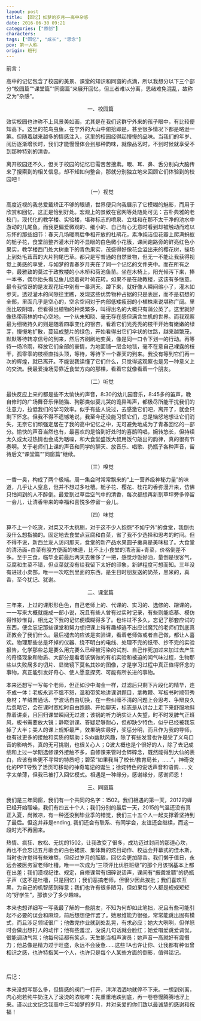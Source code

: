 ```yaml
---
layout: post
title: 【回忆】如梦的岁月——高中杂感
date: 2016-06-30 09:21
categories: ["原创"]
characters: 
tags: ["回忆", "成长", "思念"]
pov: 第一人称
origin: 班刊
---
```


前言：

高中的记忆包含了校园的美景、课堂的知识和同窗的点滴，所以我想分以下三个部分“校园篇”“课堂篇”“同窗篇”来展开回忆，但三者难以分离，思绪难免混乱，故称之为“杂感”。

<p style="text-indent: 0em; text-align: center;">一、校园篇</p>

效实校园也许称不上风景美如画，尤其是在我们这群宁外来的孩子眼中，有比较便知高下。这里的花鸟虫鱼，在宁外的大山中俯拾即是，甚至很多情况下都是略逊一筹。但随着越来越多的情感注入，这里的校园经得起慢慢的品味。当我们的年岁、阅历逐渐增长时，我们才能慢慢体会到那种韵味，就像品茗时，不到时候就享受不到那种特别的清香。

离开校园还不久，但关于校园的记忆已需苦苦搜素。眼、耳、鼻、舌分别向大脑传来了搜索到的相关信息，却不知如何整合，那就分别独立地来回顾它们体验到的校园吧 !

<p style="text-indent: 0em; text-align: center;">（一）视觉</p>

高度近视的我总爱戴矫正不够的眼镜，世界便只向我展示了它模糊的魅影，而用于欣赏和回忆，这正是恰到好处。宏观上的景致在官网等处随处可见：古朴典雅的老校门，现代化的教学楼、实验楼，堪称标志的喷泉、立柱和在那不太干净的池水中游动的几尾鱼。而我更偏爱微观的、细小的、自己有心无意时看到却被触动而难以忘怀的那些细节：春天几场暖雨后争相开放的杜鹃花，素净纯洁但花瓣上爬满蚂蚁的栀子花，食堂前整齐灌木开的不显眼的白色微小花簇，课间跑路旁的鲜亮红色小果实，教学楼西门处大树垂下的青色果实，茂盛得好像花会溢出来的樱花树，操场上到处毛茸茸的大片狗尾巴草。都只是写普通的自然景物，但无一不能让我获得视觉上美感的享受，与如梦的青春岁月夹在了同一个记忆的文件夹中。而在所有之中，最雅致的莫过于政教楼的小木桥和荷池鱼苗。坐在木椅上，阳光倾泻下来，捧一本书，偶尔抬头看见鱼儿绕着荷叶荷花转。如果不是在政教楼，这该有多惬意。最令我惊讶的是发现花坛中别有一番洞天。蹲下来，就好像人瞬间缩小了，灌木如参天。透过灌木的间隙往里瞧，发现这些优势物种占据的只是表层，而不是初想的全部，里面几乎是空心的，空余空间对于内部低矮瘦弱的小植株来说堪称广阔。里面比较阴暗，但看得出植物的种类繁多，叫得出名的大概只有蒲公英了。这里就好像热带雨林的中心空地，一个从未知晓、毫无存在感但满含生机的世界。而我观察最为细微持久的则是随着四季变化的银杏，看着它们光秃秃的枝干开始有嫩嫩的绿芽，慢慢地扩散，蔓延成整片的绿色，开始看得出它们伞状的纹路，越来越繁茂，默默等待转凉信号的到来，然后齐刷刷地变黄，像是同一口令下划一的行动。再等待一场冷雨，释放它们全部的豪情，为地面铺一层金地毯，毫不在意自己裸露的枝干，孤零零的枝桠直指头顶，等待，等待下一个春天的到来。我没有等到它们再一次的辉煌，就已离开。不能说我读懂了它们什么，只觉得这观察也是另一种意义上的交流。我最爱操场旁靠近食堂方向的那棵，看着它就像看着一个朋友。

<p style="text-indent: 0em; text-align: center;">（二）听觉</p>

最快反应上来的都是些不太愉快的声音，8:30的幼儿园音乐，8:45多的笛声，晚自修时的广场舞音乐伴随猫、狗那类似婴儿哭的诡异叫声，都极尽所能干扰我们的注意力，拉低我们的学习效率。似乎有些人说过，去感激它们吧，离开了，就会只剩下怀念。但我不得不遗憾地说，我至今还没能习惯它们，总是恼怒地想让它们消失，无奈它们顽强定居在了我的高中记忆之中，无可避免地成为了青春回忆的一部分。愉快的声音当然也有，最喜欢的是恰到好处时的喜鹊鸣唱，婉转悠长，但持续太久或太过热情也会成为聒噪，和大食堂盛饭大叔用饭勺敲出的韵律，真的很有节奏啊。关于老师们上课的声音和同学的聊天、放音乐、唱歌、扔瓶子各种声音，留待后文“课堂篇”“同窗篇”继续。

<p style="text-indent: 0em; text-align: center;">（三）嗅觉</p>

一香一臭，构成了两个极端。周一集会时常常飘来的“上一营养级神秘力量”的味道，几乎让人窒息，但并不想过多吐槽。栀子花、樱花、桂花的香弥漫开来，仿佛只怕闻到的人不醉倒。最爱割过草后空气中的清香，每次都想再新割草坪旁多停留一会儿，让清香带来的幸福和喜悦多停留一会儿。

<p style="text-indent: 0em; text-align: center;">（四）味觉</p>

算不上一个吃货，对菜又不太挑剔，对于这不少人抱怨“不如宁外”的食堂，我倒也没什么想指摘的。固定地去食堂点豆腐和白菜，省了我不少选择和思考的时间。但不得不说，新西兰友人访问那天，食堂的新产品水果圆子羹真是美味极了。大食堂的清汤面+白菜有股方便面的味道，比不上小食堂的清汤面+青菜，价格倒差不多。至于三食，临毕业前最后两天去奢侈了一把，感觉炒饭好油，量倒是很客气，豆腐和生菜不错，但点菜就没有给我留下太好的印象，新鲜程度可想而知。三年没有进过小卖部，唯一一次吃到里面的东西，是生日时朋友送的奶茶，黑米的，真香，至今犹记、犹谢。

<p style="text-indent: 0em; text-align: center;">二、课堂篇</p>

三年来，上过的课形形色色，自己老师上的、代课的、实习的、选修的、蹭课的，一一写来大概就能成一部小说，况且有些人曾有过实时记录，有些则能临摹、模仿得惟妙惟肖，相比之下我的记忆便模糊得多了。也许过不多久，忘记了那套应试的东西，便会忘记那些课堂和努力想把课上得有趣却逃不出应试魔咒的老师们到底真正教会了我们什么。最后褪去的应该是实验课，看着老师做或者自己做，都让人喜欢。物理那些总是坏掉的仪器、绕不明白的电线、处理不完的纸带、抄不完的实验报告，化学那些总是要么用完要么已经被污染的试剂、自己作死加过来加过去产生的奇怪现象和物质、大部分是看着该锅做的有机实验和被迫的闻气味过程，生物那些以失败居多的切片、显微镜下莫名其妙的图像，才是学习过程中真正值得怀念的事物，真正能引发好奇心、使人愿意探究、可能有所长进的事物。

本来还想写一写每个老师，但正如沙中淘金一样，过滤后只剩下片段化的精华，连不成一体：老板永远不愠不怒，温和带笑地讲课讲题目，拿教鞭、写板书时顺带秀身材；羊绒普通话、宁波话自由切换，在一些纠缠不清的问题上会思考、争辩良久后忽略它，会在课时宽松时自由跑题、开始聊天，标志是从讲台上走下来舒服地斜靠着讲桌，且回归课堂瞬间无过渡；该锅的听力确实让人失望，时不时发脾气正班风，板书需要放大镜；静晓讲课、答疑足够耐心，但却缺少特色，似乎已经被我忘掉了大半；美人的课上规矩最严，效果确实最好，奖惩分明，而且作为我的导师，也有过更多的接触和实质的帮助；Sab幽默风趣，除了有些发音也许是受了义乌口音的影响外，真的无可挑剔，也很关心人；Q波大概也是个很好的人，除了去记成绩和上过一学期选修课外接触不多，自修课来管时会碎碎念，既然能得到大仙的表白，应该有些更不寻常的特质吧；碧荣“如果我当了校长/教育局长，……”，神奇变化的PPT导致了活页可移动的神奇笔记的诞生；徐姹特色的说话声音和语调……文字太单薄，但我已被打入回忆模式。相遇是一种缘分，感谢缘分，感谢师恩！

<p style="text-indent: 0em; text-align: center;">三、同窗篇</p>

我们是三年同窗，我们有一个共同的名字：1502。我们相遇的第一天，2012的蝉已经开始聒噪，我们有四五十个人；我们分别的最后一天，2015的气温还没有真正入夏，尚微凉，有一种还没到毕业季的错觉，我们三十五个人一起支撑着坚持到了最后。但这并非是ending, 我们还会有联系、有同学会，友谊还会继续，而这一段时光不再回来。

热情、疯狂、放松、无忧的1502，让我改变了很多，成功迈过封闭的那道心坎，再也不会忘记五月歌会的白色裙装、集体舞的炫目动作、校运会开幕式的佳木斯，当时也许觉得有些难熬，但经过岁月的酝酿，回忆会更加醇香。我们懒于值日，永远会被医务室老师吐槽，唯一一次成为“三项评比优胜班级”的那个月该锅基本上都在出差；我们漠视纪律、规定，自修课常有细碎说话声，课间有“振聋发聩”的扔瓶子声（这不是吐槽，只是回忆）；我们恶搞老师，但很少因此挨批；我们喜欢互黑，为自己的机智感到得意；我们也许有很多陋习，但如果每个人都是规规矩矩的“好学生”，那该少了多少趣味。

本来也想详细写一写我最了解的一些朋友，不知为何却如此笔拙，况且有些可能引起不必要的误会和麻烦，前后想想便作罢了。她思维能力很强，常常能跳出固有模式，而且涉足领域很广；他做完作业就到处乱晃，有求必应；她大大咧咧，但佯怒时会做出想打人的动作；他有些羞涩，没说几句话就会脸红；她爱唱爱跳爱调侃，很能调动气氛；他每句话都有笑点，天生能当相声演员；她声音一高就好有震慑力；他总像是精力过于旺盛，永远不会疲惫……这些TA也许让你、让我都有种似曾相识之感，也许特指某一个人，也许只是每个人某些方面的倒影，值得铭记。

<br>

后记：

本来没想写那么多，但情感的阀门一打开，洋洋洒洒地就停不下来。一想到别离，内心宛若纯牛奶注入了滚烫的浓咖啡：先重重地跌到底，再一卷卷慢腾腾地浮上来。谨以此文纪念我高中三年如梦的岁月，并对亲爱的你们致以最诚挚的感谢和祝福！
